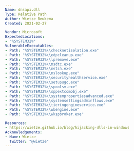```yaml
---
Name: dnsapi.dll
Type: Relative Path
Author: Wietze Beukema
Created: 2021-02-27

Vendor: Microsoft
ExpectedLocations:
- "%SYSTEM32%"
VulnerableExecutables:
- Path: "%SYSTEM32%\\checknetisolation.exe"
- Path: "%SYSTEM32%\\edpcleanup.exe"
- Path: "%SYSTEM32%\\lpremove.exe"
- Path: "%SYSTEM32%\\msdtc.exe"
- Path: "%SYSTEM32%\\netsh.exe"
- Path: "%SYSTEM32%\\nslookup.exe"
- Path: "%SYSTEM32%\\securityhealthservice.exe"
- Path: "%SYSTEM32%\\setupugc.exe"
- Path: "%SYSTEM32%\\spoolsv.exe"
- Path: "%SYSTEM32%\\sppextcomobj.exe"
- Path: "%SYSTEM32%\\systempropertiesadvanced.exe"
- Path: "%SYSTEM32%\\systemsettingsadminflows.exe"
- Path: "%SYSTEM32%\\tieringengineservice.exe"
- Path: "%SYSTEM32%\\wbengine.exe"
- Path: "%SYSTEM32%\\wkspbroker.exe"

Resources:
- https://wietze.github.io/blog/hijacking-dlls-in-windows
Acknowledgements:
- Name: Wietze
  Twitter: "@wietze"
---
```


